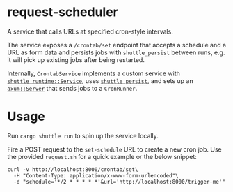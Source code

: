 # request-scheduler

A service that calls URLs at specified cron-style intervals.

The service exposes a `/crontab/set` endpoint that accepts a schedule and a URL
as form data and persists jobs with `shuttle_persist` between runs, e.g. it will 
pick up existing jobs after being restarted.

Internally, `CrontabService` implements a custom service with
[`shuttle_runtime::Service`](https://docs.shuttle.rs/examples/custom-service),
uses [`shuttle_persist`](https://docs.shuttle.rs/resources/shuttle-persist),
and sets up an [`axum::Server`](https://github.com/tokio-rs/axum) that sends 
jobs to a `CronRunner`.

# Usage
Run `cargo shuttle run` to spin up the service locally.

Fire a POST request to the `set-schedule` URL to create a new cron job. Use 
the provided `request.sh` for a quick example or the below snippet:

```
curl -v http://localhost:8000/crontab/set\
  -H "Content-Type: application/x-www-form-urlencoded"\
  -d "schedule='*/2 * * * * *'&url='http://localhost:8000/trigger-me'"
```
